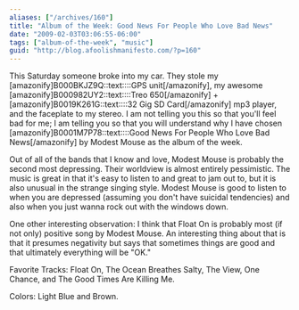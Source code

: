 ```yaml
---
aliases: ["/archives/160"]
title: "Album of the Week: Good News For People Who Love Bad News"
date: "2009-02-03T03:06:55-06:00"
tags: ["album-of-the-week", "music"]
guid: "http://blog.afoolishmanifesto.com/?p=160"
---
```

This Saturday someone broke into my car. They stole my [amazonify]B000BKJZ9Q::text::::GPS unit[/amazonify], my awesome [amazonify]B000982UY2::text::::Treo 650[/amazonify] + [amazonify]B0019K261G::text::::32 Gig SD Card[/amazonify] mp3 player, and the faceplate to my stereo. I am not telling you this so that you'll feel bad for me; I am telling you so that you will understand why I have chosen [amazonify]B0001M7P78::text::::Good News For People Who Love Bad News[/amazonify] by Modest Mouse as the album of the week.

Out of all of the bands that I know and love, Modest Mouse is probably the second most depressing. Their worldview is almost entirely pessimistic. The music is great in that it's easy to listen to and great to jam out to, but it is also unusual in the strange singing style. Modest Mouse is good to listen to when you are depressed (assuming you don't have suicidal tendencies) and also when you just wanna rock out with the windows down.

One other interesting observation: I think that Float On is probably most (if not only) positive song by Modest Mouse. An interesting thing about that is that it presumes negativity but says that sometimes things are good and that ultimately everything will be "OK."

Favorite Tracks: Float On, The Ocean Breathes Salty, The View, One Chance, and The Good Times Are Killing Me.

Colors: Light Blue and Brown.
